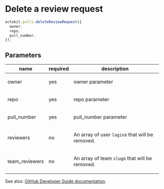 # Delete a review request

```js
octokit.pulls.deleteReviewRequest({
  owner,
  repo,
  pull_number,
});
```

## Parameters

<table>
  <thead>
    <tr>
      <th>name</th>
      <th>required</th>
      <th>description</th>
    </tr>
  </thead>
  <tbody>
    <tr><td>owner</td><td>yes</td><td>

owner parameter

</td></tr>
<tr><td>repo</td><td>yes</td><td>

repo parameter

</td></tr>
<tr><td>pull_number</td><td>yes</td><td>

pull_number parameter

</td></tr>
<tr><td>reviewers</td><td>no</td><td>

An array of user `login`s that will be removed.

</td></tr>
<tr><td>team_reviewers</td><td>no</td><td>

An array of team `slug`s that will be removed.

</td></tr>
  </tbody>
</table>

See also: [GitHub Developer Guide documentation](endpoint.documentationUrl).
